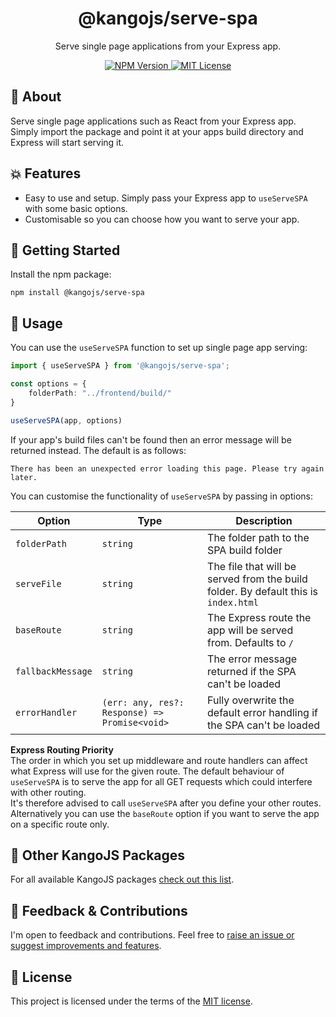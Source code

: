 <div align="center">
<h1>@kangojs/serve-spa</h1>
<p>Serve single page applications from your Express app.</p>

<div>
  <a href="https://www.npmjs.com/package/@kangojs/serve-spa" target="_blank">
    <img src="https://img.shields.io/npm/v/@kangojs/serve-spa?style=flat-square" alt="NPM Version" />
  </a>
  <a href="https://choosealicense.com/licenses/mit/" target="_blank">
    <img src="https://img.shields.io/npm/l/@kangojs/serve-spa?style=flat-square" alt="MIT License" />
  </a>
</div>
</div>

## 🤔 About
Serve single page applications such as React from your Express app.  
Simply import the package and point it at your apps build directory and Express will start serving it.

## 💥 Features
- Easy to use and setup. Simply pass your Express app to `useServeSPA` with some basic options.
- Customisable so you can choose how you want to serve your app.

## 🚀 Getting Started
Install the npm package:
```shell
npm install @kangojs/serve-spa
```

## 👷 Usage
You can use the `useServeSPA` function to set up single page app serving:

```typescript
import { useServeSPA } from '@kangojs/serve-spa';

const options = {
    folderPath: "../frontend/build/"
}

useServeSPA(app, options)
```

If your app's build files can't be found then an error message will be returned instead. The default is as follows:

```
There has been an unexpected error loading this page. Please try again later.
```

You can customise the functionality of `useServeSPA` by passing in options:

| Option | Type | Description |
| --- | --- | --- |
| `folderPath` | `string` | The folder path to the SPA build folder |
| `serveFile` | `string` | The file that will be served from the build folder. By default this is `index.html` |
| `baseRoute` | `string` | The Express route the app will be served from. Defaults to `/` |
| `fallbackMessage` | `string` | The error message returned if the SPA can't be loaded |
| `errorHandler` | `(err: any, res?: Response) => Promise<void>` | Fully overwrite the default error handling if the SPA can't be loaded  |

**Express Routing Priority**   
The order in which you set up middleware and route handlers can affect what Express will use for the given route.
The default behaviour of `useServeSPA` is to serve the app for all GET requests which could interfere with other routing.  
It's therefore advised to call `useServeSPA` after you define your other routes. Alternatively you can use the `baseRoute`
option if you want to serve the app on a specific route only.

## 🧰 Other KangoJS Packages
For all available KangoJS packages [check out this list](https://github.com/kangojs/kangojs#-other-kangojs-packages).

## 💬 Feedback & Contributions
I'm open to feedback and contributions. Feel free to [raise an issue or suggest improvements and features](https://github.com/kangojs/kangojs/issues).

## 📝 License
This project is licensed under the terms of the [MIT license](https://choosealicense.com/licenses/mit/).
